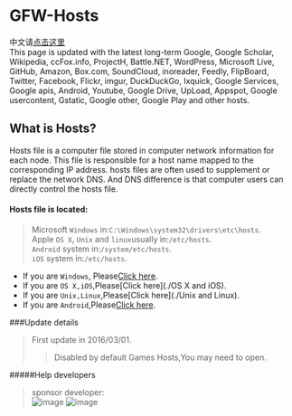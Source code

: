 # GFW-Hosts
中文请[点击这里](./Chinese.md)<br>
This page is updated with the latest long-term Google, Google Scholar, Wikipedia, ccFox.info, ProjectH, Battle.NET, WordPress, Microsoft Live, GitHub, Amazon, Box.com, SoundCloud, inoreader, Feedly, FlipBoard, Twitter, Facebook, Flickr, imgur, DuckDuckGo, Ixquick, Google Services, Google apis, Android, Youtube, Google Drive, UpLoad, Appspot, Google usercontent, Gstatic, Google other, Google Play and other hosts.
## What is Hosts?
Hosts file is a computer file stored in computer network information for each node. This file is responsible for a host name mapped to the corresponding IP address. hosts files are often used to supplement or replace the network DNS. And DNS difference is that computer users can directly control the hosts file.
#### Hosts file is located:
 >Microsoft `Windows` in:`C:\Windows\system32\drivers\etc\hosts`.<br>
 >Apple `OS X`, `Unix` and `linux`usually in:`/etc/hosts`.<br>
 >`Android` system in:`/system/etc/hosts`.<br>
 >`iOS` system in:`/etc/hosts`.<br>
 
 * If you are `Windows`, Please[Click here](./Windows).
 * If you are `OS X,iOS`,Please[Click here](./OS X and iOS).
 * If you are `Unix,Linux`,Please[Click here](./Unix and Linux).
 * If you are `Android`,Please[Click here](./Android).

###Update details
>First update in 2016/03/01.
>>Disabled by default Games Hosts,You may need to open.
>>
 
#####Help developers
>sponsor developer:<br>
![image](https://54.175.97.254/images/alipay.jpg "Pay in Alipay")
![image](http://54.175.97.254/images/wechat.jpg "Pay in Wechat")
